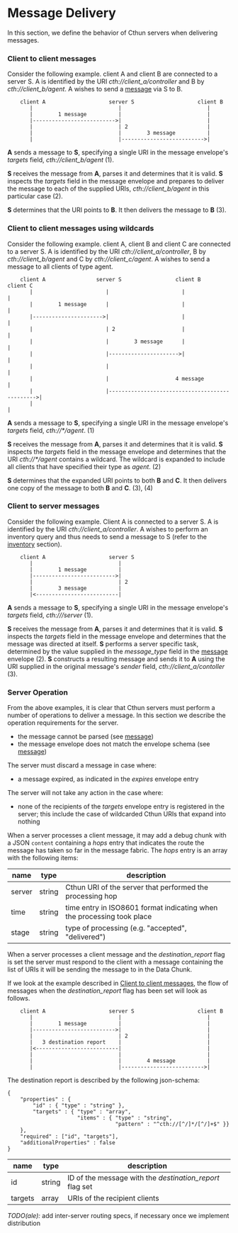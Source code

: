 Message Delivery
===

In this section, we define the behavior of Cthun servers when delivering messages.

### Client to client messages

Consider the following example. client A and client B are connected to a server S.
A is identified by the URI _cth://client_a/controller_ and B by _cth://client_b/agent_.
A wishes to send a [message][3] via S to B.

```
    client A                    server S                    client B
       |                           |                           |
       |        1 message          |                           |
       |-------------------------->|                           |
       |                           | 2                         |
       |                           |        3 message          |
       |                           |-------------------------->|

```

**A** sends a message to **S**, specifying a single URI in the message envelope's
*targets* field, _cth://client_b/agent_ (1).

**S** receives the message from **A**, parses it and determines that it is valid.
**S** inspects the *targets* field in the message envelope
and prepares to deliver the message to each of the supplied URIs,
_cth://client_b/agent_ in this particular case (2).

**S** determines that the URI points to **B**. It then delivers the message to
**B** (3).

### Client to client messages using wildcards

Consider the following example. client A, client B and client C are connected to
a server S. A is identified by the URI _cth://client_a/controller_, B by
_cth://client_b/agent_ and C by _cth://client_c/agent_. A wishes to send a message
to all clients of type agent.

```
    client A                server S                 client B                 client C
       |                       |                       |                        |
       |        1 message      |                       |                        |
       |---------------------->|                       |                        |
       |                       | 2                     |                        |
       |                       |        3 message      |                        |
       |                       |---------------------->|                        |
       |                       |                                                |
       |                       |                     4 message                  |
       |                       |----------------------------------------------->|
       |                                                                        |

```

**A** sends a message to **S**, specifying a single URI in the message envelope's
*targets* field, _cth://*/agent_. (1)

**S** receives the message from **A**, parses it and determines that it is valid.
**S** inspects the *targets* field in the message envelope and determines that
the URI _cth://*/agent_ contains a wildcard. The wildcard is expanded to include
all clients that have specified their type as *agent*. (2)

**S** determines that the expanded URI points to both **B** and **C**. It then
delivers one copy of the message to both **B** and **C**. (3), (4)

### Client to server messages

Consider the following example. Client A is connected to a server S. A is identified
by the URI _cth://client_a/controller_. A wishes to perform an inventory query and
thus needs to send a message to S (refer to the [inventory][2] section).

```
    client A                    server S
       |                           |
       |        1 message          |
       |-------------------------->|
       |                           | 2
       |        3 message          |
       |<--------------------------|

```

**A** sends a message to **S**, specifying a single URI in the message envelope's
*targets* field, _cth:///server_ (1).

**S** receives the message from **A**, parses it and determines that it is valid.
**S** inspects the *targets* field in the message envelope and determines that
the message was directed at itself.
**S** performs a server specific task, determined by the value supplied in the
*message_type* field in the [message][3] envelope (2).
**S** constructs a resulting message and sends it to **A** using the URI supplied
in the original message's *sender* field, _cth://client_a/contoller_ (3).

### Server Operation

From the above examples, it is clear that Cthun servers must perform a number of
operations to deliver a message. In this section we describe the operation
requirements for the server.

- the message cannot be parsed (see [message][3])
- the message envelope does not match the envelope schema (see [message][3])

The server must discard a message in case where:

 - a message expired, as indicated in the *expires* envelope entry

The server will not take any action in the case where:

 - none of the recipients of the *targets* envelope entry is registered in the
 server; this include the case of wildcarded Cthun URIs that expand into nothing


When a server processes a client message, it may add a debug chunk with a JSON
`content` containing a *hops* entry that indicates the route the message has
taken so far in the message fabric. The *hops* entry is an array with the
following items:

| name | type | description
|------|------|------------
| server | string | Cthun URI of the server that performed the processing hop
| time | string | time entry in ISO8601 format indicating when the processing took place
| stage | string | type of processing (e.g. "accepted", "delivered")

When a server processes a client message and the *destination_report* flag is set
the server must respond to the client with a message containing the list of URIs
it will be sending the message to in the Data Chunk.

If we look at the example described in [Client to client messages](#client-to-client-messages),
the flow of messages when the *destination_report* flag has been set will look as follows.



```
    client A                    server S                    client B
       |                           |                           |
       |        1 message          |                           |
       |-------------------------->|                           |
       |                           | 2                         |
       |   3 destination report    |                           |
       |<--------------------------|                           |
       |                           |                           |
       |                           |        4 message          |
       |                           |-------------------------->|

```

The destination report is described by the following json-schema:

```
{
    "properties" : {
        "id" : { "type" : "string" },
        "targets" : { "type" : "array",
                      "items" : { "type" : "string",
                                  "pattern" : "^cth://[^/]*/[^/]+$" }}
    },
    "required" : ["id", "targets"],
    "additionalProperties" : false
}
```

| name | type | description
|------|------|------------
| id | string | ID of the message with the *destination_report* flag set
| targets | array | URIs of the recipient clients

*TODO(ale):* add inter-server routing specs, if necessary once we implement
      distribution

[1]: association.md
[2]: inventory.md
[3]: message.md
[4]: error_handling.md
